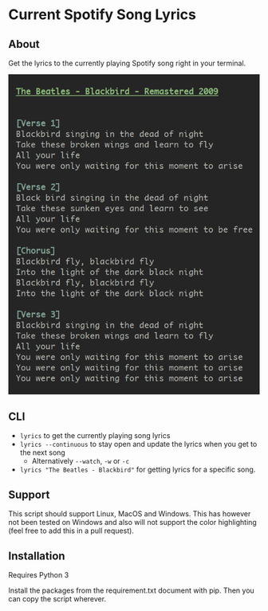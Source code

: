 # Current Spotify Song Lyrics

## About

Get the lyrics to the currently playing Spotify song right in your terminal.

![lyrics example](example.png)

## CLI

- `lyrics` to get the currently playing song lyrics
- `lyrics --continuous` to stay open and update the lyrics when you get to the next song
  - Alternatively `--watch`, `-w` or `-c`
- `lyrics "The Beatles - Blackbird"` for getting lyrics for a specific song.

## Support

This script should support Linux, MacOS and Windows. This has however not been tested on Windows and also will not support the color highlighting (feel free to add this in a pull request).

## Installation

Requires Python 3

Install the packages from the requirement.txt document with pip. Then you can copy the script wherever.
